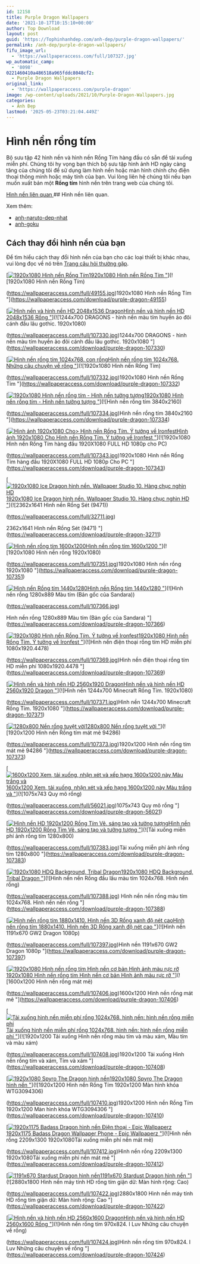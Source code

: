 ```yaml
---
id: 12158
title: Purple Dragon Wallpapers
date: '2021-10-17T10:15:10+00:00'
author: Top Download
layout: post
guid: 'https://Tophinhanhdep.com/anh-dep/purple-dragon-wallpapers/'
permalink: /anh-dep/purple-dragon-wallpapers/
fifu_image_url:
  - 'https://wallpaperaccess.com/full/107327.jpg'
wp_automatic_camp:
  - '8098'
0221460410a486518a965fddc8048cf2:
  - Purple Dragon Wallpapers
original_link:
  - 'https://wallpaperaccess.com/purple-dragon'
image: /wp-content/uploads/2021/10/Purple-Dragon-Wallpapers.jpg
categories:
  - Ảnh Đẹp
lastmod: '2025-05-23T03:21:04.449Z'
---
```

# Hình nền rồng tím

Bộ sưu tập 42 hình nền và hình nền Rồng Tím hàng đầu có sẵn để tải xuống miễn phí. Chúng tôi hy vọng bạn thích bộ sưu tập hình ảnh HD ngày càng tăng của chúng tôi để sử dụng làm hình nền hoặc màn hình chính cho điện thoại thông minh hoặc máy tính của bạn. Vui lòng liên hệ chúng tôi nếu bạn muốn xuất bản một **Rồng tím** hình nền trên trang web của chúng tôi.

[Hình nền liên quan ](#related) ## Hình nền liên quan.

   
 Xem thêm:

   
- [anh-naruto-dep-nhat](https://tophinhanhdep.com/anh-naruto/anh-naruto-dep-nhat/)
- [anh-goku](https://tophinhanhdep.com/anh-anime/anh-goku/)

## Cách thay đổi hình nền của bạn

Để tìm hiểu cách thay đổi hình nền của bạn cho các loại thiết bị khác nhau, vui lòng đọc về nó trên [Trang câu hỏi thường gặp](https://tophinhanhdep.com/faq/).

  
[[![1920x1080 Hình nền Rồng Tím](https://wallpaperaccess.com/full/107327.jpg)1920x1080 Hình nền Rồng Tím "](https://wallpaperaccess.com/download/purple-dragon-107327)](![1920x1080 Hình nền Rồng Tím)

(https://wallpaperaccess.com/full/49155.jpg)1920x1080 Hình nền Rồng Tím "](https://wallpaperaccess.com/download/purple-dragon-49155)

[[![Hình nền và hình nền HD 2048x1536 Dragon](https://wallpaperaccess.com/full/27713.png)Hình nền và hình nền HD 2048x1536 Rồng "](https://wallpaperaccess.com/download/purple-dragon-27713)](![1244x700 DRAGONS - hình nền màu tím huyền ảo đôi cánh đầu lâu gothic.  1920x1080)

(https://wallpaperaccess.com/full/107330.jpg)1244x700 DRAGONS - hình nền màu tím huyền ảo đôi cánh đầu lâu gothic. 1920x1080 "](https://wallpaperaccess.com/download/purple-dragon-107330)

[[![Hình nền rồng tím 1024x768.  con rồng](https://wallpaperaccess.com/full/49161.jpg)Hình nền rồng tím 1024x768. Những câu chuyện về rồng "](https://wallpaperaccess.com/download/purple-dragon-49161)](![1920x1080 Hình nền Rồng Tím)

(https://wallpaperaccess.com/full/107332.jpg)1920x1080 Hình nền Rồng Tím "](https://wallpaperaccess.com/download/purple-dragon-107332)

[[![1920x1080 Hình nền rồng tím - Hình nền tưởng tượng](https://wallpaperaccess.com/full/107333.jpg)1920x1080 Hình nền rồng tím - Hình nền tưởng tượng "](https://wallpaperaccess.com/download/purple-dragon-107333)](![Hình nền rồng tím 3840x2160)

(https://wallpaperaccess.com/full/107334.jpg)Hình nền rồng tím 3840x2160 "](https://wallpaperaccess.com/download/purple-dragon-107334)

[[![Hình ảnh 1920x1080 Cho> Hình nền Rồng Tím.  Ý tưởng về Ironfest]()Hình ảnh 1920x1080 Cho Hình nền Rồng Tím. Ý tưởng về Ironfest "](https://wallpaperaccess.com/download/purple-dragon-107341)](![1920x1080 Hình nền Rồng Tím hàng đầu 1920X1080 FULL HD 1080p cho PC)

(https://wallpaperaccess.com/full/107343.jpg)1920x1080 Hình nền Rồng Tím hàng đầu 1920X1080 FULL HD 1080p Cho PC "](https://wallpaperaccess.com/download/purple-dragon-107343)

[[![1920x1080 Ice Dragon hình nền.  Wallpaper Studio 10. Hàng chục nghìn HD](https://wallpaperaccess.com/full/47732.jpg)1920x1080 Ice Dragon hình nền. Wallpaper Studio 10. Hàng chục nghìn HD "](https://wallpaperaccess.com/download/purple-dragon-47732)](![2362x1641 Hình nền Rồng Sét (9471))

(https://wallpaperaccess.com/full/32711.jpg)

2362x1641 Hình nền Rồng Sét (9471) "](https://wallpaperaccess.com/download/purple-dragon-32711)

[[![Hình nền rồng tím 1600x1200](https://wallpaperaccess.com/full/107346.jpg)Hình nền rồng tím 1600x1200 "](https://wallpaperaccess.com/download/purple-dragon-107346)](![1920x1080 Hình nền rồng 1920x1080)

(https://wallpaperaccess.com/full/107351.jpg)1920x1080 Hình nền rồng 1920x1080 "](https://wallpaperaccess.com/download/purple-dragon-107351)

[[![Hình nền Rồng tím 1440x1280](https://wallpaperaccess.com/full/107365.jpg)Hình nền Rồng tím 1440x1280 "](https://wallpaperaccess.com/download/purple-dragon-107365)](![Hình nền rồng 1280x889 Màu tím (Bản gốc của Sandara))

(https://wallpaperaccess.com/full/107366.jpg)

Hình nền rồng 1280x889 Màu tím (Bản gốc của Sandara) "](https://wallpaperaccess.com/download/purple-dragon-107366)

[[![1920x1080 Hình nền Rồng Tím.  Ý tưởng về Ironfest](https://wallpaperaccess.com/full/107368.png)1920x1080 Hình nền Rồng Tím. Ý tưởng về Ironfest "](https://wallpaperaccess.com/download/purple-dragon-107368)](![Hình nền điện thoại rồng tím HD miễn phí 1080x1920.4478)

(https://wallpaperaccess.com/full/107369.jpg)Hình nền điện thoại rồng tím HD miễn phí 1080x1920.4478 "](https://wallpaperaccess.com/download/purple-dragon-107369)

[[![Hình nền và hình nền HD 2560x1920 Dragon](https://wallpaperaccess.com/full/5065.png)Hình nền và hình nền HD 2560x1920 Dragon "](https://wallpaperaccess.com/download/purple-dragon-5065)](![Hình nền 1244x700 Minecraft Rồng Tím.  1920x1080)

(https://wallpaperaccess.com/full/107371.jpg)Hình nền 1244x700 Minecraft Rồng Tím. 1920x1080 "](https://wallpaperaccess.com/download/purple-dragon-107371)

[[![1280x800 Nền rồng tuyệt vời](https://wallpaperaccess.com/full/107372.jpg)1280x800 Nền rồng tuyệt vời "](https://wallpaperaccess.com/download/purple-dragon-107372)](![1920x1200 Hình nền Rồng tím mát mẻ 94286)

(https://wallpaperaccess.com/full/107373.jpg)1920x1200 Hình nền rồng tím mát mẻ 94286 "](https://wallpaperaccess.com/download/purple-dragon-107373)

[[![1600x1200 Xem, tải xuống, nhận xét và xếp hạng 1600x1200 này Màu trắng và](https://wallpaperaccess.com/full/107374.jpg)1600x1200 Xem, tải xuống, nhận xét và xếp hạng 1600x1200 này Màu trắng và "](https://wallpaperaccess.com/download/purple-dragon-107374)](![1075x743 Quy mô rồng)

(https://wallpaperaccess.com/full/56021.jpg)1075x743 Quy mô rồng "](https://wallpaperaccess.com/download/purple-dragon-56021)

[[![Hình nền HD 1920x1200 Rồng Tím Vẽ.  sáng tạo và tưởng tượng](https://wallpaperaccess.com/full/107376.jpg)Hình nền HD 1920x1200 Rồng Tím Vẽ. sáng tạo và tưởng tượng "](https://wallpaperaccess.com/download/purple-dragon-107376)](![Tải xuống miễn phí ảnh rồng tím 1280x800)

(https://wallpaperaccess.com/full/107383.jpg)Tải xuống miễn phí ảnh rồng tím 1280x800 "](https://wallpaperaccess.com/download/purple-dragon-107383)

[[![1920x1080 HDQ Background, Tribal Dragon](https://wallpaperaccess.com/full/107385.jpg)1920x1080 HDQ Background, Tribal Dragon "](https://wallpaperaccess.com/download/purple-dragon-107385)](![Hình nền nền Rồng đầu lâu màu tím 1024x768.  Hình nền rồng)

(https://wallpaperaccess.com/full/107388.jpg) Hình nền nền rồng màu tím 1024x768. Hình nền nền rồng "](https://wallpaperaccess.com/download/purple-dragon-107388)

[[![Hình nền rồng tím 1880x1410.  Hình nền 3D Rồng xanh độ nét cao](https://wallpaperaccess.com/full/107395.jpg)Hình nền rồng tím 1880x1410. Hình nền 3D Rồng xanh độ nét cao "](https://wallpaperaccess.com/download/purple-dragon-107395)](![Hình nền 1191x670 GW2 Dragon 1080p)

(https://wallpaperaccess.com/full/107397.jpg)Hình nền 1191x670 GW2 Dragon 1080p "](https://wallpaperaccess.com/download/purple-dragon-107397)

[[![1920x1080 Hình nền rồng tím Hình nền cơ bản Hình ảnh màu rực rỡ](https://wallpaperaccess.com/full/107401.jpg)1920x1080 Hình nền rồng tím Hình nền cơ bản Hình ảnh màu rực rỡ "](https://wallpaperaccess.com/download/purple-dragon-107401)](![1600x1200 Hình nền rồng mát mẻ)

(https://wallpaperaccess.com/full/107406.jpg)1600x1200 Hình nền rồng mát mẻ "](https://wallpaperaccess.com/download/purple-dragon-107406)

[[![Tải xuống hình nền miễn phí rồng 1024x768.  hình nền: hình nền rồng miễn phí](https://wallpaperaccess.com/full/92096.jpg)Tải xuống hình nền miễn phí rồng 1024x768. hình nền: hình nền rồng miễn phí "](https://wallpaperaccess.com/download/purple-dragon-92096)](![1920x1200 Tải xuống Hình nền rồng màu tím và màu xám, Màu tím và màu xám)

(https://wallpaperaccess.com/full/107408.jpg)1920x1200 Tải xuống Hình nền rồng tím và xám, Tím và xám "](https://wallpaperaccess.com/download/purple-dragon-107408)

[[![1920x1080 Spyro The Dragon hình nền](https://wallpaperaccess.com/full/107409.jpg)1920x1080 Spyro The Dragon hình nền "](https://wallpaperaccess.com/download/purple-dragon-107409)](![1920x1200 Hình nền Rồng Tím 1920x1200 Màn hình khóa WTG3094306)

(https://wallpaperaccess.com/full/107410.jpg)1920x1200 Hình nền Rồng Tím 1920x1200 Màn hình khóa WTG3094306 "](https://wallpaperaccess.com/download/purple-dragon-107410)

[[![1920x1175 Badass Dragon hình nền Điện thoại - Epic Wallpaperz](https://wallpaperaccess.com/full/107411.jpg)1920x1175 Badass Dragon Wallpaper Phone - Epic Wallpaperz "](https://wallpaperaccess.com/download/purple-dragon-107411)](![Hình nền rồng 2209x1300 1920x1080Tải xuống miễn phí nền mát mẻ)

(https://wallpaperaccess.com/full/107412.jpg)Hình nền rồng 2209x1300 1920x1080Tải xuống miễn phí nền mát mẻ "](https://wallpaperaccess.com/download/purple-dragon-107412)

[[![1191x670 Stardust Dragon hình nền](https://wallpaperaccess.com/full/107419.jpg)1191x670 Stardust Dragon hình nền "](https://wallpaperaccess.com/download/purple-dragon-107419)](![2880x1800 Hình nền máy tính HD rồng tím giận dữ: Màn hình rộng: Cao)

(https://wallpaperaccess.com/full/107422.jpg)2880x1800 Hình nền máy tính HD rồng tím giận dữ: Màn hình rộng: Cao "](https://wallpaperaccess.com/download/purple-dragon-107422)

[[![Hình nền và hình nền HD 2560x1600 Dragon](https://wallpaperaccess.com/full/13633.jpg)Hình nền và hình nền HD 2560x1600 Rồng "](https://wallpaperaccess.com/download/purple-dragon-13633)](![Hình nền rồng tím 970x824.  I Luv Những câu chuyện về rồng)

(https://wallpaperaccess.com/full/107424.jpg)Hình nền rồng tím 970x824. I Luv Những câu chuyện về rồng "](https://wallpaperaccess.com/download/purple-dragon-107424)
